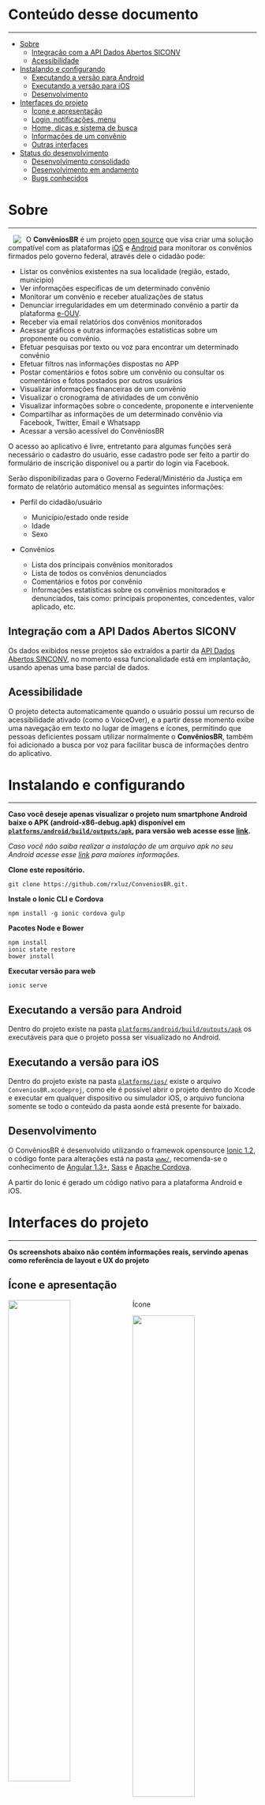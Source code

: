 # Conteúdo desse documento
--------
* [Sobre](https://github.com/rxluz/ConveniosBR#sobre)
	* [Integração com a API Dados Abertos SICONV](https://github.com/rxluz/ConveniosBR#integração-com-a-api-dados-abertos-siconv)
	* [Acessibilidade](https://github.com/rxluz/ConveniosBR#acessibilidade)
* [Instalando e configurando](https://github.com/rxluz/ConveniosBR#instalando-e-configurando)
	* [Executando a versão para Android](https://github.com/rxluz/ConveniosBR#executando-a-versão-para-android)
	* [Executando a versão para iOS](https://github.com/rxluz/ConveniosBR#executando-a-versão-para-ios)
	* [Desenvolvimento](https://github.com/rxluz/ConveniosBR#desenvolvimento)
* [Interfaces do projeto](https://github.com/rxluz/ConveniosBR#interfaces-do-projeto)
	* [Ícone e apresentação](https://github.com/rxluz/ConveniosBR#Ícone-e-apresentação)
	* [Login, notificações, menu](https://github.com/rxluz/ConveniosBR#login-notificações-menu)
	* [Home, dicas e sistema de busca](https://github.com/rxluz/ConveniosBR#home-dicas-e-sistema-de-busca)
	* [Informações de um convênio](https://github.com/rxluz/ConveniosBR#informações-de-um-convênio)
	* [Outras interfaces](https://github.com/rxluz/ConveniosBR#outras-interfaces)
* [Status do desenvolvimento](https://github.com/rxluz/ConveniosBR#desenvolvimento-consolidado)
	* [Desenvolvimento consolidado](https://github.com/rxluz/ConveniosBR#desenvolvimento-consolidado)
	* [Desenvolvimento em andamento](https://github.com/rxluz/ConveniosBR#desenvolvimento-em-andamento)
	* [Bugs conhecidos](https://github.com/rxluz/ConveniosBR#bugs-conhecidos)

# Sobre
--------
<img align=left hspace=10 src="https://github.com/rxluz/ConveniosBR/raw/master/resources/ios/icon/icon-72%402x.png"></img>

O **ConvêniosBR** é um projeto [open source](https://github.com/rxluz/ConveniosBR/blob/master/LICENSE.md) que visa criar uma solução compatível com as plataformas [iOS](https://github.com/rxluz/ConveniosBR/tree/master/platforms/ios) e [Android](https://github.com/rxluz/ConveniosBR/tree/master/platforms/android/build/outputs/apk) para monitorar os convênios firmados pelo governo federal, através dele o cidadão pode:

 * Listar os convênios existentes na sua localidade (região, estado, municipio)
 * Ver informações especificas de um determinado convênio
 * Monitorar um convênio e receber atualizações de status
 * Denunciar irregularidades em um determinado convênio a partir da plataforma [e-OUV](https://sistema.ouvidorias.gov.br/publico/Manifestacao/RegistrarManifestacao.aspx).
 * Receber via email relatórios dos convênios monitorados
 * Acessar gráficos e outras informações estatísticas sobre um proponente ou convênio.
 * Efetuar pesquisas por texto ou voz para encontrar um determinado convênio
 * Efetuar filtros nas informações dispostas no APP
 * Postar comentários e fotos sobre um convênio ou consultar os comentários e fotos postados por outros usuários
 * Visualizar informações financeiras de um convênio
 * Visualizar o cronograma de atividades de um convênio
 * Visualizar informações sobre o concedente, proponente e interveniente
 * Compartilhar as informações de um determinado convênio via Facebook, Twitter, Email e Whatsapp
 * Acessar a versão acessível do ConvêniosBR

O acesso ao aplicativo é livre, entretanto para algumas funções será necessário o cadastro do usuário, esse cadastro pode ser feito a partir do formulário de inscrição disponível ou a partir do login via Facebook.

Serão disponibilizadas para o Governo Federal/Ministério da Justiça em formato de relatório automático mensal as seguintes informações:

* Perfil do cidadão/usuário
	* Município/estado onde reside
	* Idade
	* Sexo

* Convênios
	* Lista dos principais convênios monitorados
	* Lista de todos os convênios denunciados
	* Comentários e fotos por convênio
	* Informações estatísticas sobre os convênios monitorados e denunciados, tais como: principais proponentes, concedentes, valor aplicado, etc.

## Integração com a API Dados Abertos SICONV

Os dados exibidos nesse projetos são extraídos a partir da [API Dados Abertos SINCONV](http://api.convenios.gov.br/siconv/doc/), no momento essa funcionalidade está em implantação, usando apenas uma base parcial de dados.

## Acessibilidade
O projeto detecta automaticamente quando o usuário possui um recurso de acessibilidade ativado (como o VoiceOver), e a partir desse momento exibe uma navegação em texto no lugar de imagens e ícones, permitindo que pessoas deficientes possam utilizar normalmente o **ConvêniosBR**, também foi adicionado a busca por voz para facilitar busca de informações dentro do aplicativo.


# Instalando e configurando
--------------------------

**Caso você deseje apenas visualizar o projeto num smartphone Android baixe o APK (android-x86-debug.apk) disponível em [`platforms/android/build/outputs/apk`](https://github.com/rxluz/ConveniosBR/tree/master/platforms/android/build/outputs/apk), para versão web acesse esse [link](http://api.appock.co/convenios.br/www).**

*Caso você não saiba realizar a instalação de um arquivo apk no seu Android acesse esse [link](http://www.tecmundo.com.br/tutorial/51473-android-como-instalar-aplicativos-apk.htm) para maiores informações.*

**Clone este repositório.**

    git clone https://github.com/rxluz/ConveniosBR.git.


**Instale o Ionic CLI e Cordova**

    npm install -g ionic cordova gulp

**Pacotes Node e Bower**

	npm install
	ionic state restore
	bower install

**Executar versão para web**

	ionic serve


## Executando a versão para Android

Dentro do projeto existe na pasta  [`platforms/android/build/outputs/apk`](https://github.com/rxluz/ConveniosBR/tree/master/platforms/android/build/outputs/apk) os executáveis para que o projeto possa ser visualizado no Android.


## Executando a versão para iOS

Dentro do projeto existe na pasta  [`platforms/ios/`](https://github.com/rxluz/ConveniosBR/tree/master/platforms/ios) existe o arquivo `ConveniosBR.xcodeproj`, como ele é possível abrir o projeto dentro do Xcode e executar em qualquer dispositivo ou simulador iOS, o arquivo funciona somente se todo o conteúdo da pasta aonde está presente for baixado.

## Desenvolvimento

O ConvêniosBR é desenvolvido utilizando o framewok opensource [Ionic 1.2](http://ionicframework.com/), o código fonte para alterações está na pasta [`www/`](https://github.com/rxluz/ConveniosBR/tree/master/www), recomenda-se o conhecimento de [Angular 1.3+](https://angularjs.org/), [Sass](http://sass-lang.com/) e [Apache Cordova](https://cordova.apache.org/).

A partir do Ionic é gerado um código nativo para a plataforma Android e iOS.


# Interfaces do projeto
-------------------------------------
**Os screenshots abaixo não contém informações reais, servindo apenas como referência de layout e UX do projeto**

## Ícone e apresentação
<img src="https://raw.githubusercontent.com/rxluz/ConveniosBR/master/thumbs/thumb_IMG_2662_1024.jpg" style="float: left !important;" width=50%></img>
Ícone

<img src="https://raw.githubusercontent.com/rxluz/ConveniosBR/master/thumbs/thumb_IMG_2663_1024.jpg" style="float: right !important;" width=50%></img>
Splash screen

<img src="https://raw.githubusercontent.com/rxluz/ConveniosBR/master/thumbs/thumb_IMG_2664_1024.jpg" style="float: right !important;" width=50%></img>
Apresentação 1 (onboarding)

<img src="https://raw.githubusercontent.com/rxluz/ConveniosBR/master/thumbs/thumb_IMG_2665_1024.jpg" style="float: right !important;" width=50%></img>
Apresentação 2 (onboarding)

<img src="https://raw.githubusercontent.com/rxluz/ConveniosBR/master/thumbs/thumb_IMG_2666_1024.jpg" style="float: right !important;" width=50%></img>
Apresentação 3 (onboarding)

## Login, notificações, menu

<img src="https://raw.githubusercontent.com/rxluz/ConveniosBR/master/thumbs/thumb_IMG_2667_1024.jpg" style="float: right !important;" width=50%></img>
Identificação (Login)


<img src="https://raw.githubusercontent.com/rxluz/ConveniosBR/master/thumbs/thumb_IMG_2669_1024.jpg" style="float: right !important;" width=50%></img>
Inscrição

<img src="https://raw.githubusercontent.com/rxluz/ConveniosBR/master/thumbs/thumb_IMG_2671_1024.jpg" style="float: right !important;" width=50%></img>
Sistema de notificações

<img src="https://raw.githubusercontent.com/rxluz/ConveniosBR/master/thumbs/thumb_IMG_2678_1024.jpg" style="float: right !important;" width=50%></img>
Menu de opções rápidas

<img src="https://raw.githubusercontent.com/rxluz/ConveniosBR/master/thumbs/thumb_IMG_2670_1024.jpg" style="float: right !important;" width=50%></img>
Menu deslogado

<img src="https://raw.githubusercontent.com/rxluz/ConveniosBR/master/thumbs/thumb_IMG_2672_1024.jpg" style="float: right !important;" width=50%></img>
Menu logado

<img src="https://raw.githubusercontent.com/rxluz/ConveniosBR/master/thumbs/thumb_IMG_2673_1024.jpg" style="float: right !important;" width=50%></img>
Opções do usuário

<img src="https://raw.githubusercontent.com/rxluz/ConveniosBR/master/thumbs/thumb_IMG_2674_1024.jpg" style="float: right !important;" width=50%></img>
Editar perfil

<img src="https://raw.githubusercontent.com/rxluz/ConveniosBR/master/thumbs/thumb_IMG_2675_1024.jpg" style="float: right !important;" width=50%></img>
Alterar senha

<img src="https://raw.githubusercontent.com/rxluz/ConveniosBR/master/thumbs/thumb_IMG_2676_1024.jpg" style="float: right !important;" width=50%></img>
Cancelar conta

## Home, dicas e sistema de busca
<img src="https://raw.githubusercontent.com/rxluz/ConveniosBR/master/thumbs/thumb_IMG_2677_1024.jpg" style="float: right !important;" width=50%></img>
Tela principal (home)

<img src="https://raw.githubusercontent.com/rxluz/ConveniosBR/master/thumbs/thumb_IMG_2697_1024.jpg" style="float: right !important;" width=50%></img>
Sistema de dicas

<img src="https://raw.githubusercontent.com/rxluz/ConveniosBR/master/thumbs/thumb_IMG_2679_1024.jpg" style="float: right !important;" width=50%></img>
Formulário de busca

<img src="https://raw.githubusercontent.com/rxluz/ConveniosBR/master/thumbs/thumb_IMG_2680_1024.jpg" style="float: right !important;" width=50%></img>
Busca por voz

<img src="https://raw.githubusercontent.com/rxluz/ConveniosBR/master/thumbs/thumb_IMG_2681_1024.jpg" style="float: right !important;" width=50%></img>
Resultados da busca

## Informações de um convênio
<img src="https://raw.githubusercontent.com/rxluz/ConveniosBR/master/thumbs/thumb_IMG_2683_1024.jpg" style="float: right !important;" width=50%></img>
Visualização inicial do convênio e gráfico de cronograma de gastos

<img src="https://raw.githubusercontent.com/rxluz/ConveniosBR/master/thumbs/thumb_IMG_2686_1024.jpg" style="float: right !important;" width=50%></img>
Gráfico convênios desse proponente

<img src="https://raw.githubusercontent.com/rxluz/ConveniosBR/master/thumbs/thumb_IMG_2684_1024.jpg" style="float: right !important;" width=50%></img>
Abas de concedente, proponente e interveniente e justificativa do convênio

<img src="https://raw.githubusercontent.com/rxluz/ConveniosBR/master/thumbs/thumb_IMG_2685_1024.jpg" style="float: right !important;" width=50%></img>
Principais comentários para um convênio

<img src="https://raw.githubusercontent.com/rxluz/ConveniosBR/master/thumbs/thumb_IMG_2687_1024.jpg" style="float: right !important;" width=50%></img>
Opção para denunciar um convênio

<img src="https://raw.githubusercontent.com/rxluz/ConveniosBR/master/thumbs/thumb_IMG_2688_1024.jpg" style="float: right !important;" width=50%></img>
Informações financeiras de um convênio (inicio)

<img src="https://raw.githubusercontent.com/rxluz/ConveniosBR/master/thumbs/thumb_IMG_2689_1024.jpg" style="float: right !important;" width=50%></img>
Informações financeiras de um convênio (fim)

<img src="https://raw.githubusercontent.com/rxluz/ConveniosBR/master/thumbs/thumb_IMG_2690_1024.jpg" style="float: right !important;" width=50%></img>
Cronograma de atividades de um convênio

<img src="https://raw.githubusercontent.com/rxluz/ConveniosBR/master/thumbs/thumb_IMG_2699_1024.jpg" style="float: right !important;" width=50%></img>
Lista de todos os comentários de um convênio

<img src="https://raw.githubusercontent.com/rxluz/ConveniosBR/master/thumbs/thumb_IMG_2691_1024.jpg" style="float: right !important;" width=50%></img>
Marcar um comentário como impróprio

<img src="https://raw.githubusercontent.com/rxluz/ConveniosBR/master/thumbs/thumb_IMG_2692_1024.jpg" style="float: right !important;" width=50%></img>
Compartilhar as informações do convênio


## Outras interfaces
<img src="https://raw.githubusercontent.com/rxluz/ConveniosBR/master/thumbs/thumb_IMG_2693_1024.jpg" style="float: right !important;" width=50%></img>
Envio de feedback e solicitação de suporte

<img src="https://raw.githubusercontent.com/rxluz/ConveniosBR/master/thumbs/thumb_IMG_2694_1024.jpg" style="float: right !important;" width=50%></img>
Sobre o ConvêniosBR (inicio)

<img src="https://raw.githubusercontent.com/rxluz/ConveniosBR/master/thumbs/thumb_IMG_2695_1024.jpg" style="float: right !important;" width=50%></img>
Sobre o ConvêniosBR (fim)


<img src="https://raw.githubusercontent.com/rxluz/ConveniosBR/master/thumbs/thumb_IMG_2696_1024.jpg" style="float: right !important;" width=50%></img>
Colaboradores do ConvêniosBR




# Status do desenvolvimento
----------------------------------------------------------
## Desenvolvimento consolidado
Os seguintes itens já tiveram o seu desenvolvimento concluído:
<table>
  <tr>
    <td>id</td>
    <td>nome</td>
    <td>prioridade</td>
  </tr>
  <tr>
    <td>1</td>
    <td>Identificação via email e senha</td>
    <td>Alta</td>
  </tr>
 <tr>
    <td>2</td>
    <td>Identificação via facebook</td>
    <td>Média</td>
  </tr>
 <tr>
    <td>3</td>
    <td>Formulário de inscrição integrado ao Facebook</td>
    <td>Alto</td>
  </tr>
 <tr>
    <td>4</td>
    <td>Alterar minha senha</td>
    <td>Alto</td>
  </tr>
 <tr>
    <td>5</td>
    <td>Sair</td>
    <td>Alto</td>
  </tr>
 <tr>
    <td>6</td>
    <td>Notificações internas (toast)</td>
    <td>Alto</td>
  </tr>
   <tr>
    <td>7</td>
    <td>Interfaces bem-vindo (onboarding)</td>
    <td>Média</td>
  </tr>
   <tr>
    <td>8</td>
    <td>Lista de convênios próximo (home)</td>
    <td>Alto</td>
  </tr>
  <tr>
    <td>9</td>
    <td>Lista de convênios monitorados</td>
    <td>Alto</td>
  </tr>
  <tr>
    <td>11</td>
    <td>Sistema de dicas (tips)</td>
    <td>Média</td>
  </tr>
  <tr>
    <td>12</td>
    <td>Busca por voz</td>
    <td>Média</td>
  </tr>
  <tr>
    <td>13</td>
    <td>Menu</td>
    <td>Alta</td>
  </tr>
  <tr>
    <td>14</td>
    <td>Informações gerais do convênio</td>
    <td>Alta</td>
  </tr>
  <tr>
    <td>15</td>
    <td>Gráfico Cronograma de Gastos</td>
    <td>Média</td>
  </tr>
  <tr>
    <td>15</td>
    <td>Gráfico Convênios do Proponente por ano</td>
    <td>Média</td>
  </tr>
  <tr>
    <td>16</td>
    <td>Informações financeiras do convênio</td>
    <td>Média</td>
  </tr>
  <tr>
    <td>17</td>
    <td>Cronograma do convênio</td>
    <td>Média</td>
  </tr>
  <tr>
    <td>18</td>
    <td>Compartilhar o convênio no Facebook, Twitter, Whatsapp e Email</td>
    <td>Média</td>
  </tr>
 <tr>
    <td>19</td>
    <td>Visualizar os comentários</td>
    <td>Alta</td>
  </tr>
 <tr>
    <td>20</td>
    <td>Feedback e suporte</td>
    <td>Alta</td>
  </tr>
 <tr>
    <td>20</td>
    <td>Sobre o ConvêniosBR</td>
    <td>Baixa</td>
  </tr>
 <tr>
    <td>20</td>
    <td>Lista de colaboradores</td>
    <td>Baixa</td>
  </tr>
</table>



## Desenvolvimento em andamento

<table>
  <tr>
    <td>id</td>
    <td>nome</td>
    <td>prioridade</td>
  </tr>
  <tr>
    <td>21</td>
    <td>Consolidação da identidade visual, padronização de cores e estilos das interfaces</td>
    <td>Média</td>
  </tr>
  <tr>
    <td>22</td>
    <td>Integração com a API Dados Abertos Sinconv</td>
    <td>Alta</td>
  </tr>
  <tr>
    <td>23</td>
    <td>Algoritmo da Busca</td>
    <td>Alta</td>
  </tr>
  <tr>
    <td>24</td>
    <td>Filtrar resultados</td>
    <td>Alta</td>
  </tr>
  <tr>
    <td>25</td>
    <td>Consolidação da acessibilidade em todas as interfaces</td>
    <td>Alta</td>
  </tr>
  <tr>
    <td>26</td>
    <td>Envio do email de monitoramento para usuários inscritos</td>
    <td>Alta</td>
  </tr>
  <tr>
    <td>26</td>
    <td>Gerenciar comentários (adicionar, gostar, denunciar, excluir)</td>
    <td>Alta</td>
  </tr>
  <tr>
    <td>27</td>
    <td>API para o banco de dados de informações especificas</td>
    <td>Alta</td>
  </tr>
  <tr>
    <td>27</td>
    <td>API para o banco de dados de informações especificas</td>
    <td>Alta</td>
  </tr>
  <tr>
    <td>28</td>
    <td>Vídeo de divulgação do projeto</td>
    <td>Média</td>
  </tr>
  <tr>
    <td>29</td>
    <td>Redes sociais</td>
    <td>Média</td>
  </tr>
</table>


## Bugs conhecidos

<table>
  <tr>
    <td>id</td>
    <td>nome</td>
    <td>prioridade</td>
  </tr>
  <tr>
    <td>1</td>
    <td>Ao clicar em um botão o botão pode ficar invisível</td>
    <td>Alta</td>
  </tr>
  <tr>
    <td>2</td>
    <td>O teclado não é exibido quando a busca é exibida ou permanece ligado apos a busca ser finalizada</td>
    <td>Alta</td>
  </tr>
  <tr>
    <td>3</td>
    <td>O menu de opções rápidas aparece em interfaces internas</td>
    <td>Média</td>
  </tr>
  <tr>
    <td>3</td>
    <td>Ao clicar em um convênio as vezes o mesmo não é carregado</td>
    <td>Alta</td>
  </tr>
  <tr>
    <td>4</td>
    <td>Os gráficos não são exibidos quando se aciona um segundo convênio (é necessário fechar o aplicativo e abrir novamente)</td>
    <td>Alta</td>
  </tr>
  <tr>
    <td>4</td>
    <td>O titulo de algumas interfaces aparece descentralizado</td>
    <td>Média</td>
  </tr>

  <tr>
    <td>5</td>
    <td>As opções de login e inscreva-se aparecem na tela de apresentação mesmo que o usuário esteja logado</td>
    <td>Alta</td>
  </tr>
  <tr>
    <td>6</td>
    <td>Ao clicar em compartilhar a tela de compartilhamento as vezes aparece duplicada</td>
    <td>Alta</td>
  </tr>
  <tr>
    <td>7</td>
    <td>O botão curtir aparece ativado para todos os comentários</td>
    <td>Alta</td>
  </tr>
  <tr>
    <td>8</td>
    <td>A opção fechar informações sobre status da acessibilidade não funciona corretamente</td>
    <td>Média</td>
  </tr>
 </table>
